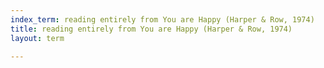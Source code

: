 ```yaml
---
index_term: reading entirely from You are Happy (Harper & Row, 1974)
title: reading entirely from You are Happy (Harper & Row, 1974)
layout: term

---
```

